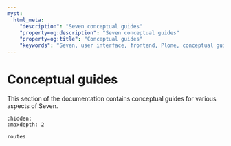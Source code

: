 ```yaml
---
myst:
  html_meta:
    "description": "Seven conceptual guides"
    "property=og:description": "Seven conceptual guides"
    "property=og:title": "Conceptual guides"
    "keywords": "Seven, user interface, frontend, Plone, conceptual guides"
---
```


# Conceptual guides

This section of the documentation contains conceptual guides for various aspects of Seven.

```{toctree}
:hidden:
:maxdepth: 2

routes
```
